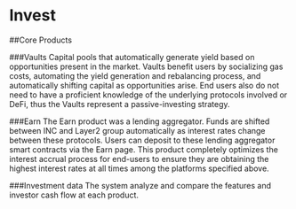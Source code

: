 # Invest
##Core Products

###Vaults
Capital pools that automatically generate yield based on opportunities present in the market. Vaults benefit users by socializing gas costs, automating the yield generation and rebalancing process, and automatically shifting capital as opportunities arise. End users also do not need to have a proficient knowledge of the underlying protocols involved or DeFi, thus the Vaults represent a passive-investing strategy.

###Earn
The Earn product was a lending aggregator. Funds are shifted between INC and Layer2 group automatically as interest rates change between these protocols. Users can deposit to these lending aggregator smart contracts via the Earn page. This product completely optimizes the interest accrual process for end-users to ensure they are obtaining the highest interest rates at all times among the platforms specified above.

###Investment data
The system analyze and compare the features and investor cash flow at each product.
